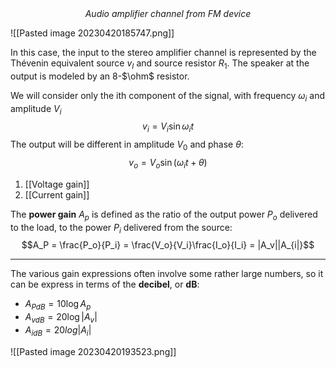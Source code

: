 <center><em>Audio amplifier channel from FM device</em></center>

![[Pasted image 20230420185747.png]]

In this case, the input to the stereo amplifier channel is represented by the Thévenin equivalent source $v_I$ and source resistor $R_1$. The speaker at the output is modeled by an 8-$\ohm$ resistor.

We will consider only the ith component of the signal, with frequency $\omega_i$ and amplitude $V_i$ 
$$v_i = V_i \sin \omega_it$$
The output will be different in amplitude $V_0$ and phase $\theta$:
$$v_o = V_o \sin(\omega_it + \theta)$$

1. [[Voltage gain]]
2. [[Current gain]]


The **power gain** $A_p$ is defined as the ratio of the output power $P_o$ delivered to the load, to the power $P_i$ delivered from the source:
$$A_P = \frac{P_o}{P_i} = \frac{V_o}{V_i}\frac{I_o}{I_i} = |A_v||A_{i|}$$

---

The various gain expressions often involve some rather large numbers, so it can be express in terms of the **decibel**, or **dB**:
- $A_{PdB} = 10 \log A_p$ 
- $A_{vdB} = 20 \log |A_v|$
- $A_{idB} = 20 log |A_i|$

![[Pasted image 20230420193523.png]]
